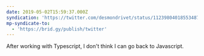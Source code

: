 ```yaml
---
date: 2019-05-02T15:59:37.000Z
syndication: 'https://twitter.com/desmondrivet/status/1123980401855348738'
mp-syndicate-to:
  - 'https://brid.gy/publish/twitter'
---
```


After working with Typescript, I don't think I can go back to Javascript.
